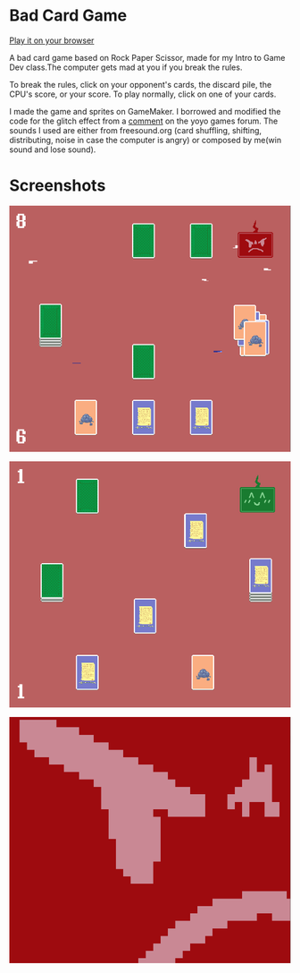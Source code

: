 # Bad Card Game

[Play it on your browser](https://hatimb00.itch.io/bad-card-game)

A bad card game based on Rock Paper Scissor, made for my Intro to Game Dev class.The computer gets mad at you if you break the rules.

To break the rules, click on your opponent's cards, the discard pile, the CPU's score, or your score. To play normally, click on one of your cards.

I made the game and sprites on GameMaker. I borrowed and modified the code for the glitch effect from a [comment](https://forum.yoyogames.com/index.php?threads/solved-glitch-effect-in-game.31932/) on the yoyo games forum. The sounds I used are either from freesound.org (card shuffling, shifting, distributing, noise in case the computer is angry) or composed by me(win sound and lose sound).

# Screenshots


![](badCardGame1.png)


![](badCardGame2.png)


![](badCardGame3.png)

